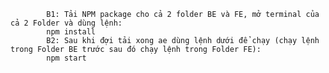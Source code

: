             B1: Tải NPM package cho cả 2 folder BE và FE, mở terminal của cả 2 Folder và dùng lệnh:
            npm install
            B2: Sau khi đợi tải xong ae dùng lệnh dưới để chạy (chạy lệnh trong Folder BE trước sau đó chạy lệnh trong Folder FE):
            npm start
